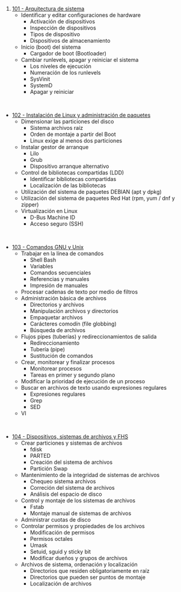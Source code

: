 1. [101 - Arquitectura de sistema](./101_Arquitectura)
	- Identificar y editar configuraciones de hardware
		- Activación de dispositivos
		- Inspección de dispositivos
		- Tipos de dispositivo
		- Dispositivos de almacenamiento
	- Inicio (boot) del sistema
		- Cargador de boot (Bootloader)
	- Cambiar runlevels, apagar y reiniciar el sistema
		- Los niveles de ejecución
		- Numeración de los runlevels
		- SysVinit
		- SystemD
		- Apagar y reiniciar

&nbsp;
- [102 - Instalación de Linux y administración de paquetes](./102_Instalacion_administracion.md)
	- Dimensionar las particiones del disco
		- Sistema archivos raíz
		- Orden de montaje a partir del Boot
		- Linux exige al menos dos particiones
	- Instalar gestor de arranque
		- Lilo
		- Grub
		- Dispositivo arranque alternativo
	- Control de bibliotecas compartidas (LDD)
		- Identificar bibliotecas compartidas
		- Localización de las bibliotecas
	- Utilización del sistema de paquetes DEBIAN (apt y dpkg)
	- Utilización del sistema de paquetes Red Hat (rpm, yum / dnf y zipper)
	- Virtualización  en Linux
		- D-Bus Machine ID
		- Acceso seguro (SSH)

&nbsp;
-  [103 - Comandos GNU y Unix](./103_comandos.md)
	- Trabajar en la línea de comandos
		- Shell Bash
		- Variables
		- Comandos secuenciales
		- Referencias y manuales
		- Impresión de manuales
	- Procesar cadenas de texto por medio de filtros
	- Administración básica de archivos
		- Directorios y archivos
		- Manipulación archivos y directorios
		- Empaquetar archivos
		- Carácteres comodín (file globbing)
		- Búsqueda de archivos
	- Flujos pipes (tuberías) y redireccionamientos de salida
		- Redireccionamiento
		- Tubería (pipe)
		- Sustitución de comandos
	- Crear, monitorear y finalizar procesos
		- Monitorear procesos
		- Tareas en primer y segundo plano
	- Modificar la prioridad de ejecución de un proceso
	- Buscar en archivos de texto usando expresiones regulares
		- Expresiones regulares
		- Grep
		- SED
	- VI

&nbsp;
- [104 - Dispositivos, sistemas de archivos y FHS](./104_Sistema_archivos.md)
	- Crear particiones y sistemas de archivos
		- fdisk
		- PARTED
		- Creación del sistema de archivos
		- Partición Swap
	- Mantenimiento de la integridad de sistemas de archivos
		- Chequeo sistema archivos
		- Correción del sistema de archivos
		- Análisis del espacio de disco
	- Control y montaje de los sistemas de archivos
		- Fstab
		- Montaje manual de sistemas de archivos
	- Administrar cuotas de disco
	- Controlar permisos y propiedades de los archivos
		- Modificación de permisos
		- Permisos octales
		- Umask
		- Setuid, sguid y sticky bit
		- Modificar dueños y grupos de archivos
	- Archivos de sistema, ordenación y localización
		- Directorios que residen obligatoriamente en raíz
		- Directorios que pueden ser puntos de montaje
		- Localización de archivos

 